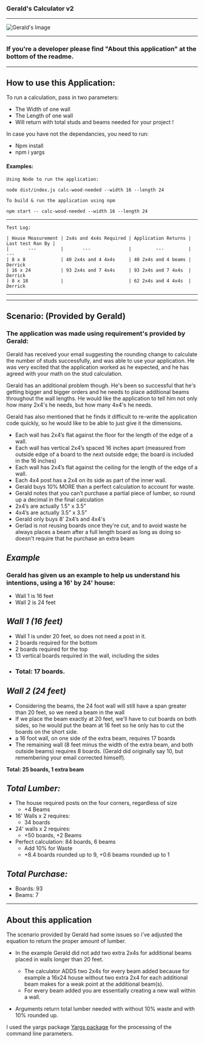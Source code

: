 ### Gerald's Calculator v2
---
![Gerald's Image]

---
### If you're a developer please find "About this application" at the bottom of the readme.
---


## **How to use this Application**:


To run a calculation, pass in two parameters:
* The Width of one wall 
* The Length of one wall 
* Will return with total studs and beams needed for your project !

In case you have not the dependancies, you need to run:
*  Npm install
*  npm i yargs

#### Examples:
```
Using Node to run the application: 

node dist/index.js calc-wood-needed --width 16 --length 24
```

```
To build & run the application using npm

npm start -- calc-wood-needed --width 16 --length 24
```
---
```
Test Log:

| House Measurement | 2x4s and 4x4s Required | Application Returns | Last test Ran By |
|       ---         |       ---              |         ---         |        ---
| 8 x 8             | 40 2x4s and 4 4x4s     | 40 2x4s and 4 beams | Derrick
| 16 x 24           | 93 2x4s and 7 4x4s     | 93 2x4s and 7 4x4s  | Derrick
| 8 x 18            |                        | 62 2x4s and 4 4x4s  | Derrick
```
---
---

## **Scenario:**  (Provided by Gerald)
### The application was made using requirement's provided by Gerald:
Gerald has received your email suggesting the rounding change to calculate the number of studs successfully, and was able to use your application. He was very excited that the application worked as he expected, and he has agreed with your math on the stud calculation.

Gerald has an additional problem though. He's been so successful that he's getting bigger and bigger orders and he needs to place additional beams throughout the wall lengths. He would like the application to tell him not only how many 2x4's he needs, but how many 4x4's he needs.

Gerald has also mentioned that he finds it difficult to re-write the application code quickly, so he would like to be able to just give it the dimensions.

*  Each wall has 2x4’s flat against the floor for the length of the edge of a wall.
*  Each wall has vertical 2x4’s spaced 16 inches apart (measured from outside edge of a board to the next outside edge; the board is included in the 16 inches)
*  Each wall has 2x4’s flat against the ceiling for the length of the edge of a wall.
*  Each 4x4 post has a 2x4 on its side as part of the inner wall.
*  Gerald buys 10% MORE than a perfect calculation to account for waste.
*  Gerald notes that you can’t purchase a partial piece of lumber, so round up a decimal in the final calculation
*  2x4’s are actually 1.5" x 3.5”
*  4x4’s are actually 3.5” x 3.5”
* Gerald only buys 8’ 2x4’s and 4x4's
*  Gerlad is not reusing boards once they're cut, and to avoid waste he always places a beam after a full length board as long as doing so doesn't require that he purchase an extra beam

## _Example_
### Gerald has given us an example to help us understand his intentions, using a 16' by 24' house:

* Wall 1 is 16 feet
* Wall 2 is 24 feet

## _Wall 1 (16 feet)_
* Wall 1 is under 20 feet, so does not need a post in it.
* 2 boards required for the bottom
* 2 boards required for the top
* 13 vertical boards required in the wall, including the sides
* ### Total: 17 boards.

## _Wall 2 (24 feet)_
* Considering the beams, the 24 foot wall will still have a span greater than 20 feet, so we need a beam in the wall
* If we place the beam exactly at 20 feet, we'll have to cut boards on both sides, so he would put the beam at 16 feet so he only has to cut the boards on the short side.
* a 16 foot wall, on one side of the extra beam, requires 17 boards
* The remaining wall (8 feet minus the width of the extra beam, and both outside beams) requires 8 boards. (Gerald did originally say 10, but remembering your email corrected himself).

**Total: 25 boards, 1 extra beam**

##  *Total Lumber:*
*  The house required posts on the four corners, regardless of size
   + +4 Beams   
* 16' Walls x 2 requires:
  +  34 boards  
* 24' walls x 2 requires:
  +  +50 boards, +2 Beams 
* Perfect calculation: 84 boards, 6 beams
  +  Add 10% for Waste
  +  +8.4 boards rounded up to 9, +0.6 beams rounded up to 1 

 ## *Total Purchase:*
* Boards: 93
* Beams: 7
---
## About this application
The scenario provided by Gerald had some issues so i've adjusted the equation to return the proper amount of lumber.
* In the example Gerald did not add two extra 2x4s for additional beams placed in walls longer than 20 feet.
  +  The calculator ADDS two 2x4s for every beam added because for example a 16x24 house without two extra 2x4 for each additional beam makes for a weak point at the additional beam(s).
  +  For every beam added you are essentially creating a new wall within a wall.

* Arguments return total lumber needed with without 10% waste and with 10% rounded up.



I used the yargs package [Yargs package] for the processing of the command line parameters. 

[Yargs package]: https://github.com/adam-p/markdown-here/wiki/Markdown-Cheatsheet

[Gerald's Image]: https://i.ytimg.com/vi/8kFfHnre85o/maxresdefault.jpg